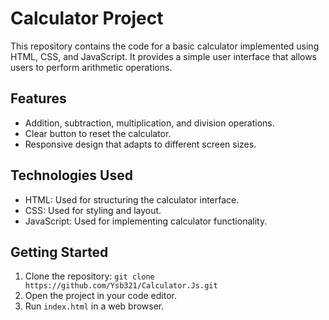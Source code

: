 # Calculator Project

This repository contains the code for a basic calculator implemented using HTML, CSS, and JavaScript. It provides a simple user interface that allows users to perform arithmetic operations.

## Features

- Addition, subtraction, multiplication, and division operations.
- Clear button to reset the calculator.
- Responsive design that adapts to different screen sizes.

## Technologies Used

- HTML: Used for structuring the calculator interface.
- CSS: Used for styling and layout.
- JavaScript: Used for implementing calculator functionality.

## Getting Started

1. Clone the repository: `git clone https://github.com/Ysb321/Calculator.Js.git`
2. Open the project in your code editor.
3. Run `index.html` in a web browser.
